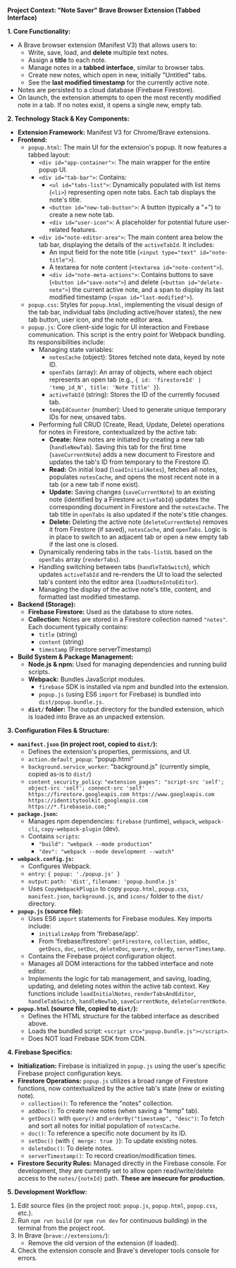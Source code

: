 **Project Context: "Note Saver" Brave Browser Extension (Tabbed Interface)**

**1. Core Functionality:**
   - A Brave browser extension (Manifest V3) that allows users to:
     - Write, save, load, and **delete** multiple text notes.
     - Assign a **title** to each note.
     - Manage notes in a **tabbed interface**, similar to browser tabs.
     - Create new notes, which open in new, initially "Untitled" tabs.
     - See the **last modified timestamp** for the currently active note.
   - Notes are persisted to a cloud database (Firebase Firestore).
   - On launch, the extension attempts to open the most recently modified note in a tab. If no notes exist, it opens a single new, empty tab.

**2. Technology Stack & Key Components:**
   - **Extension Framework:** Manifest V3 for Chrome/Brave extensions.
   - **Frontend:**
     - `popup.html`: The main UI for the extension's popup. It now features a tabbed layout:
       - `<div id="app-container">`: The main wrapper for the entire popup UI.
       - `<div id="tab-bar">`: Contains:
         - `<ul id="tabs-list">`: Dynamically populated with list items (`<li>`) representing open note tabs. Each tab displays the note's title.
         - `<button id="new-tab-button">`: A button (typically a "+") to create a new note tab.
         - `<div id="user-icon">`: A placeholder for potential future user-related features.
       - `<div id="note-editor-area">`: The main content area below the tab bar, displaying the details of the `activeTabId`. It includes:
         - An input field for the note title (`<input type="text" id="note-title">`).
         - A textarea for note content (`<textarea id="note-content">`).
         - `<div id="note-meta-actions">`: Contains buttons to save (`<button id="save-note">`) and delete (`<button id="delete-note">`) the current active note, and a span to display its last modified timestamp (`<span id="last-modified">`).
     - `popup.css`: Styles for `popup.html`, implementing the visual design of the tab bar, individual tabs (including active/hover states), the new tab button, user icon, and the note editor area.
     - `popup.js`: Core client-side logic for UI interaction and Firebase communication. This script is the entry point for Webpack bundling. Its responsibilities include:
       - Managing state variables:
         - `notesCache` (object): Stores fetched note data, keyed by note ID.
         - `openTabs` (array): An array of objects, where each object represents an open tab (e.g., `{ id: 'firestoreId' | 'temp_id_N', title: 'Note Title' }`).
         - `activeTabId` (string): Stores the ID of the currently focused tab.
         - `tempIdCounter` (number): Used to generate unique temporary IDs for new, unsaved tabs.
       - Performing full CRUD (Create, Read, Update, Delete) operations for notes in Firestore, contextualized by the active tab:
         - **Create:** New notes are initiated by creating a new tab (`handleNewTab`). Saving this tab for the first time (`saveCurrentNote`) adds a new document to Firestore and updates the tab's ID from temporary to the Firestore ID.
         - **Read:** On initial load (`loadInitialNotes`), fetches all notes, populates `notesCache`, and opens the most recent note in a tab (or a new tab if none exist).
         - **Update:** Saving changes (`saveCurrentNote`) to an existing note (identified by a Firestore `activeTabId`) updates the corresponding document in Firestore and the `notesCache`. The tab title in `openTabs` is also updated if the note's title changes.
         - **Delete:** Deleting the active note (`deleteCurrentNote`) removes it from Firestore (if saved), `notesCache`, and `openTabs`. Logic is in place to switch to an adjacent tab or open a new empty tab if the last one is closed.
       - Dynamically rendering tabs in the `tabs-listUL` based on the `openTabs` array (`renderTabs`).
       - Handling switching between tabs (`handleTabSwitch`), which updates `activeTabId` and re-renders the UI to load the selected tab's content into the editor area (`loadNoteIntoEditor`).
       - Managing the display of the active note's title, content, and formatted last modified timestamp.
   - **Backend (Storage):**
     - **Firebase Firestore:** Used as the database to store notes.
     - **Collection:** Notes are stored in a Firestore collection named `"notes"`. Each document typically contains:
       - `title` (string)
       - `content` (string)
       - `timestamp` (Firestore serverTimestamp)
   - **Build System & Package Management:**
     - **Node.js & npm:** Used for managing dependencies and running build scripts.
     - **Webpack:** Bundles JavaScript modules.
       - `firebase` SDK is installed via npm and bundled into the extension.
       - `popup.js` (using ES6 `import` for Firebase) is bundled into `dist/popup.bundle.js`.
     - **`dist/` folder:** The output directory for the bundled extension, which is loaded into Brave as an unpacked extension.

**3. Configuration Files & Structure:**
   - **`manifest.json` (in project root, copied to `dist/`):**
     - Defines the extension's properties, permissions, and UI.
     - `action.default_popup`: "popup.html"
     - `background.service_worker`: "background.js" (currently simple, copied as-is to `dist/`)
     - `content_security_policy`:
       `"extension_pages": "script-src 'self'; object-src 'self'; connect-src 'self' https://firestore.googleapis.com https://www.googleapis.com https://identitytoolkit.googleapis.com https://*.firebaseio.com;"`
   - **`package.json`:**
     - Manages npm dependencies: `firebase` (runtime), `webpack`, `webpack-cli`, `copy-webpack-plugin` (dev).
     - Contains `scripts`:
       - `"build": "webpack --mode production"`
       - `"dev": "webpack --mode development --watch"`
   - **`webpack.config.js`:**
     - Configures Webpack.
     - `entry`: `{ popup: './popup.js' }`
     - `output`: `path: 'dist'`, `filename: 'popup.bundle.js'`
     - Uses `CopyWebpackPlugin` to copy `popup.html`, `popup.css`, `manifest.json`, `background.js`, and `icons/` folder to the `dist/` directory.
   - **`popup.js` (source file):**
     - Uses ES6 `import` statements for Firebase modules. Key imports include:
       - `initializeApp` from 'firebase/app'.
       - From 'firebase/firestore': `getFirestore`, `collection`, `addDoc`, `getDocs`, `doc`, `setDoc`, `deleteDoc`, `query`, `orderBy`, `serverTimestamp`.
     - Contains the Firebase project configuration object.
     - Manages all DOM interactions for the tabbed interface and note editor.
     - Implements the logic for tab management, and saving, loading, updating, and deleting notes within the active tab context. Key functions include `loadInitialNotes`, `renderTabsAndEditor`, `handleTabSwitch`, `handleNewTab`, `saveCurrentNote`, `deleteCurrentNote`.
   - **`popup.html` (source file, copied to `dist/`):**
     - Defines the HTML structure for the tabbed interface as described above.
     - Loads the bundled script: `<script src="popup.bundle.js"></script>`.
     - Does NOT load Firebase SDK from CDN.

**4. Firebase Specifics:**
   - **Initialization:** Firebase is initialized in `popup.js` using the user's specific Firebase project configuration keys.
   - **Firestore Operations:** `popup.js` utilizes a broad range of Firestore functions, now contextualized by the active tab's state (new or existing note).
     - `collection()`: To reference the "notes" collection.
     - `addDoc()`: To create new notes (when saving a "temp" tab).
     - `getDocs()` with `query()` and `orderBy("timestamp", "desc")`: To fetch and sort all notes for initial population of `notesCache`.
     - `doc()`: To reference a specific note document by its ID.
     - `setDoc()` (with `{ merge: true }`): To update existing notes.
     - `deleteDoc()`: To delete notes.
     - `serverTimestamp()`: To record creation/modification times.
   - **Firestore Security Rules:** Managed directly in the Firebase console. For development, they are currently set to allow open read/write/delete access to the `notes/{noteId}` path. **These are insecure for production.**

**5. Development Workflow:**
   1. Edit source files (in the project root: `popup.js`, `popup.html`, `popup.css`, etc.).
   2. Run `npm run build` (or `npm run dev` for continuous building) in the terminal from the project root.
   3. In Brave (`brave://extensions/`):
      - Remove the old version of the extension (if loaded).
   5. Check the extension console and Brave's developer tools console for errors.
